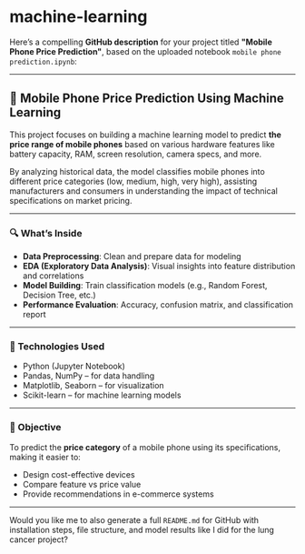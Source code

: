 # machine-learning

Here’s a compelling **GitHub description** for your project titled **"Mobile Phone Price Prediction"**, based on the uploaded notebook `mobile phone prediction.ipynb`:

---

## 📱 Mobile Phone Price Prediction Using Machine Learning

This project focuses on building a machine learning model to predict **the price range of mobile phones** based on various hardware features like battery capacity, RAM, screen resolution, camera specs, and more.

By analyzing historical data, the model classifies mobile phones into different price categories (low, medium, high, very high), assisting manufacturers and consumers in understanding the impact of technical specifications on market pricing.

---

### 🔍 What’s Inside

* **Data Preprocessing**: Clean and prepare data for modeling
* **EDA (Exploratory Data Analysis)**: Visual insights into feature distribution and correlations
* **Model Building**: Train classification models (e.g., Random Forest, Decision Tree, etc.)
* **Performance Evaluation**: Accuracy, confusion matrix, and classification report

---

### 🧠 Technologies Used

* Python (Jupyter Notebook)
* Pandas, NumPy – for data handling
* Matplotlib, Seaborn – for visualization
* Scikit-learn – for machine learning models

---

### 🎯 Objective

To predict the **price category** of a mobile phone using its specifications, making it easier to:

* Design cost-effective devices
* Compare feature vs price value
* Provide recommendations in e-commerce systems

---

Would you like me to also generate a full `README.md` for GitHub with installation steps, file structure, and model results like I did for the lung cancer project?
